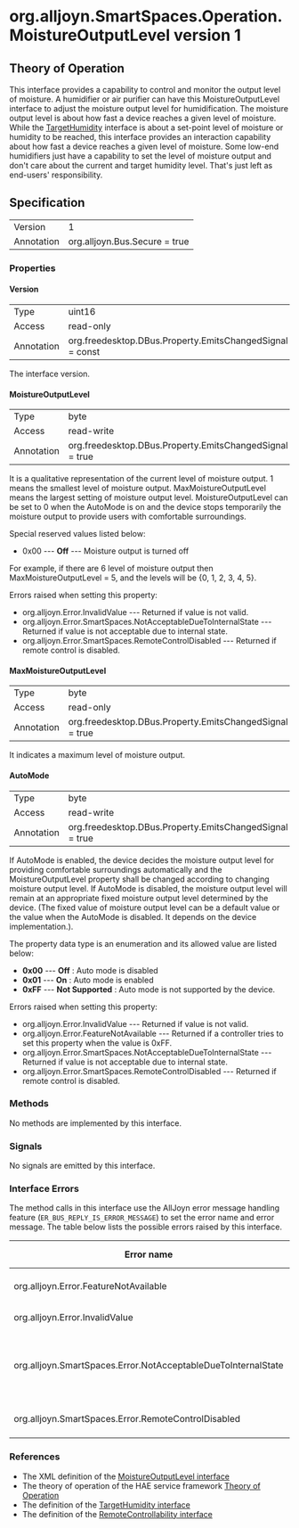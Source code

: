 # org.alljoyn.SmartSpaces.Operation.MoistureOutputLevel version 1

## Theory of Operation

This interface provides a capability to control and monitor the output level of
moisture. A humidifier or air purifier can have this MoistureOutputLevel
interface to adjust the moisture output level for humidification.
The moisture output level is about how fast a device reaches a given level of
moisture. While the [TargetHumidity](TargetHumidity-v1) interface is about
a set-point level of moisture or humidity to be reached, this interface
provides an interaction capability about how fast a device reaches
a given level of moisture. Some low-end humidifiers just have a capability
to set the level of moisture output and don't care about the current and
target humidity level. That's just left as end-users' responsibility.

## Specification

|            |                                                                |
|------------|----------------------------------------------------------------|
| Version    | 1                                                              |
| Annotation | org.alljoyn.Bus.Secure = true                                  |

### Properties

#### Version

|            |                                                                |
|------------|----------------------------------------------------------------|
| Type       | uint16                                                         |
| Access     | read-only                                                      |
| Annotation | org.freedesktop.DBus.Property.EmitsChangedSignal = const       |

The interface version.

#### MoistureOutputLevel

|            |                                                                |
|------------|----------------------------------------------------------------|
| Type       | byte                                                           |
| Access     | read-write                                                     |
| Annotation | org.freedesktop.DBus.Property.EmitsChangedSignal = true        |

It is a qualitative representation of the current level of moisture output.
1 means the smallest level of moisture output. MaxMoistureOutputLevel means
the largest setting of moisture output level.
MoistureOutputLevel can be set to 0 when the AutoMode is on and the device
stops temporarily the moisture output to provide users with comfortable
surroundings.

Special reserved values listed below:
  * 0x00 --- **Off** --- Moisture output is turned off

For example, if there are 6 level of moisture output then
MaxMoistureOutputLevel = 5, and the levels will be {0, 1, 2, 3, 4, 5}.

Errors raised when setting this property:

  * org.alljoyn.Error.InvalidValue --- Returned if value is not valid.
  * org.alljoyn.Error.SmartSpaces.NotAcceptableDueToInternalState --- Returned
  if value is not acceptable due to internal state.
  * org.alljoyn.Error.SmartSpaces.RemoteControlDisabled --- Returned if remote
  control is disabled.

#### MaxMoistureOutputLevel

|            |                                                                |
|------------|----------------------------------------------------------------|
| Type       | byte                                                           |
| Access     | read-only                                                      |
| Annotation | org.freedesktop.DBus.Property.EmitsChangedSignal = true        |

It indicates a maximum level of moisture output.

#### AutoMode

|            |                                                                |
|------------|----------------------------------------------------------------|
| Type       | byte                                                           |
| Access     | read-write                                                     |
| Annotation | org.freedesktop.DBus.Property.EmitsChangedSignal = true        |

If AutoMode is enabled, the device decides the moisture output level for
providing comfortable surroundings automatically and the MoistureOutputLevel
property shall be changed according to changing moisture output level.
If AutoMode is disabled, the moisture output level will remain at an appropriate
fixed moisture output level determined by the device. (The fixed value of
moisture output level can be a default value or the value when the AutoMode
is disabled. It depends on the device implementation.).

The property data type is an enumeration and its allowed value are listed below:

  * **0x00** --- **Off** : Auto mode is disabled
  * **0x01** --- **On** : Auto mode is enabled
  * **0xFF** --- **Not Supported** : Auto mode is not supported by the device.

Errors raised when setting this property:

  * org.alljoyn.Error.InvalidValue --- Returned if value is not valid.
  * org.alljoyn.Error.FeatureNotAvailable --- Returned if a controller tries
  to set this property when the value is 0xFF.
  * org.alljoyn.Error.SmartSpaces.NotAcceptableDueToInternalState --- Returned
  if value is not acceptable due to internal state.
  * org.alljoyn.Error.SmartSpaces.RemoteControlDisabled --- Returned if remote
  control is disabled.

### Methods

No methods are implemented by this interface.

### Signals

No signals are emitted by this interface.

### Interface Errors

The method calls in this interface use the AllJoyn error message handling
feature (`ER_BUS_REPLY_IS_ERROR_MESSAGE`) to set the error name and error
message. The table below lists the possible errors raised by this interface.

| Error name                                                    | Error message                                      |
|---------------------------------------------------------------|----------------------------------------------------|
| org.alljoyn.Error.FeatureNotAvailable                         | Feature not supported                              |
| org.alljoyn.Error.InvalidValue                                | Invalid value                                      |
| org.alljoyn.SmartSpaces.Error.NotAcceptableDueToInternalState | The value is not acceptable due to internal state  |
| org.alljoyn.SmartSpaces.Error.RemoteControlDisabled           | Remote control disabled                            |

### References

  * The XML definition of the [MoistureOutputLevel interface](MoistureOutputLevel-v1.xml)
  * The theory of operation of the HAE service framework [Theory of Operation](/org.alljoyn.SmartSpaces/theory-of-operation-v1)
  * The definition of the [TargetHumidity interface](/org.alljoyn.SmartSpaces.Environment/TargetHumidity-v1)
  * The definition of the [RemoteControllability interface](RemoteControllability-v1)
